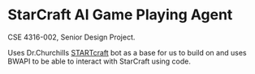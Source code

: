 # StarCraft AI Game Playing Agent
CSE 4316-002, Senior Design Project.

Uses Dr.Churchills [STARTcraft](https://github.com/davechurchill/STARTcraft) bot as a base for us to build on and uses BWAPI to be able to interact with StarCraft using code.
